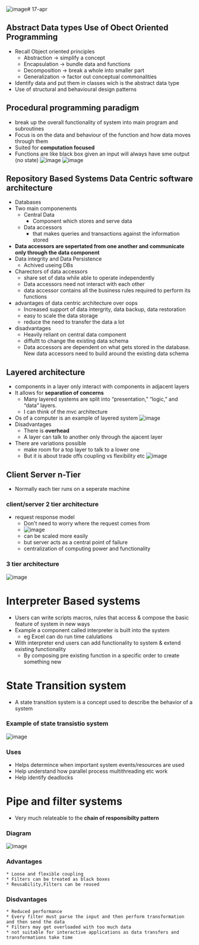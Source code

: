 ![image](https://github.com/ronitwilson/system-design/assets/9934360/e6466f5d-dea0-494b-b502-c6da105ff52d)# 17-apr
## Abstract Data types Use of Obect Oriented Programming
* Recall Object oriented principles
  * Abstraction -> simplify a concept
  * Encapsulation -> bundle data and functions
  * Decomposition -> break a whole into smaller part
  * Generalization -> factor out conceptual commonalities
* Identify data and put them in classes wich is the abstract data type
* Use of structural and behavioural design patterns

## Procedural programming paradigm
* break up the overall functionality of system into main program and subroutines
* Focus is on the data and behaviour of the function and how data moves through them
* Suited for **computation focused**
* Functions are like black box given an input will always have sme output (no state)
![image](https://github.com/ronitwilson/system-design/assets/9934360/2192fe8e-2b1a-4999-8b5d-97c6229837e9)
![image](https://github.com/ronitwilson/system-design/assets/9934360/764e3a91-c06b-4fa8-b464-b859dc7c2873)

## Repository Based Systems Data Centric software architecture
* Databases
* Two main componenents
  * Central Data
    * Component which stores and serve data
  * Data accessors
    * that makes queries and transactions against the information stored
* **Data accessors are sepertated from one another and communicate only through the data component**
* Data integrity and Data Persistence
  * Achived useing DBs
* Charectors of data accessors
  *  share set of data while able to operate independently
  *  Data accessors need not interact with each other
  *  data accessor contains all the business rules required to perform its functions
* advantages of data centric architecture over oops
  * Increased support of data intergrity, data backup, data restoration
  * easy to scale the data storage
  * reduce the need to  transfer the data a lot
* disadvantages
  * Heavily reliant on central data component
  * diffultt to change the existing data schema
  * Data accessors are dependent on what gets stored in the database. New data accessors need to build around the existing data schema

## Layered architecture
* components in a layer only interact with components in adjacent layers
* It allows for **separation of concerns**
    * Many layered systems are split into “presentation,” “logic,” and “data” layers.
    * I can think of the mvc architecture
* Os of a computer is an example of layered system
![image](https://github.com/ronitwilson/system-design/assets/9934360/3131fbd2-7845-418b-8e64-2da59a241cd2)
* Disadvantages
    * There is **overhead**
    * A layer can talk to another only through the ajacent layer
* There are variations possible
    * make room for a top layer to talk to a lower one
    * But it is about trade offs coupling vs flexibility etc
![image](https://github.com/ronitwilson/system-design/assets/9934360/0e2bddc1-8ec0-472a-9e33-f403e6cb5e8a)

## Client Server n-Tier 
* Normally each tier runs on a seperate machine
### client/server 2 tier architecture
* request response model
    * Don't need to worry where the request comes from
    * ![image](https://github.com/ronitwilson/system-design/assets/9934360/813c802e-a43d-4e2e-9413-0c21cc0f11f1)
    * can be scaled more easily
    * but server acts as a central point of failure
    * centralization of computing power and functionality
### 3 tier architecture 
![image](https://github.com/ronitwilson/system-design/assets/9934360/efae2046-dc82-4cbc-8ab3-7227dd9cded2)


# Interpreter Based systems
* Users can write scripts macros, rules that access & compose the basic feature of system in new ways
* Example a component called interpreter is built into the system
    * eg Excel can do run time calulations
* With interpreter end users can add functionality to system & extend existing functionality
    * By composing pre existing function in a specific order to create something new

# State Transition system
*  A state transition system is a concept used to describe the behavior of a system
### Example of state transistio system
![image](https://github.com/ronitwilson/system-design/assets/9934360/180dd56f-1421-43b0-8b79-43f1fdf2bfc7)
### Uses
* Helps determince when important system events/resources are used
* Help understand how parallel process multithreading etc work
* Help identify deadlocks

# Pipe and filter systems
* Very much relateable to the **chain of responsibilty pattern**
### Diagram
![image](https://github.com/ronitwilson/system-design/assets/9934360/45134706-a6cc-42fe-91fd-1d28818c9084)

### Advantages
    * Loose and flexible coupling
    * Filters can be treated as black boxes
    * Reusability,Filters can be reused
    
### Disdvantages  
    * Reduced performance
    * Every filter must parse the input and then perform transformation and then send the data
    * Filters may get overloaded with too much data
    * not suitable for interactive applications as data transfers and transformations take time

